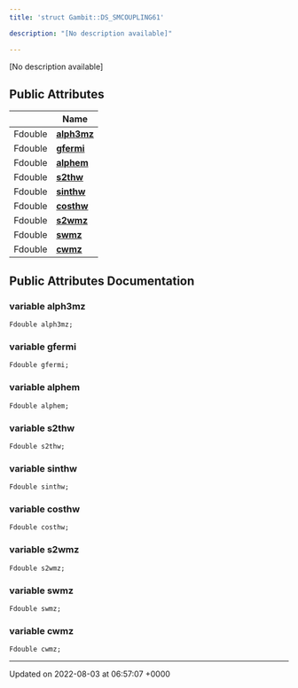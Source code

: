 ```yaml
---
title: 'struct Gambit::DS_SMCOUPLING61'

description: "[No description available]"

---
```









[No description available]

## Public Attributes

|                | Name           |
| -------------- | -------------- |
| Fdouble | **[alph3mz](/documentation/code/gambit_2/classes/structgambit_1_1ds__smcoupling61/#variable-alph3mz)**  |
| Fdouble | **[gfermi](/documentation/code/gambit_2/classes/structgambit_1_1ds__smcoupling61/#variable-gfermi)**  |
| Fdouble | **[alphem](/documentation/code/gambit_2/classes/structgambit_1_1ds__smcoupling61/#variable-alphem)**  |
| Fdouble | **[s2thw](/documentation/code/gambit_2/classes/structgambit_1_1ds__smcoupling61/#variable-s2thw)**  |
| Fdouble | **[sinthw](/documentation/code/gambit_2/classes/structgambit_1_1ds__smcoupling61/#variable-sinthw)**  |
| Fdouble | **[costhw](/documentation/code/gambit_2/classes/structgambit_1_1ds__smcoupling61/#variable-costhw)**  |
| Fdouble | **[s2wmz](/documentation/code/gambit_2/classes/structgambit_1_1ds__smcoupling61/#variable-s2wmz)**  |
| Fdouble | **[swmz](/documentation/code/gambit_2/classes/structgambit_1_1ds__smcoupling61/#variable-swmz)**  |
| Fdouble | **[cwmz](/documentation/code/gambit_2/classes/structgambit_1_1ds__smcoupling61/#variable-cwmz)**  |

## Public Attributes Documentation

### variable alph3mz

```
Fdouble alph3mz;
```


### variable gfermi

```
Fdouble gfermi;
```


### variable alphem

```
Fdouble alphem;
```


### variable s2thw

```
Fdouble s2thw;
```


### variable sinthw

```
Fdouble sinthw;
```


### variable costhw

```
Fdouble costhw;
```


### variable s2wmz

```
Fdouble s2wmz;
```


### variable swmz

```
Fdouble swmz;
```


### variable cwmz

```
Fdouble cwmz;
```


-------------------------------

Updated on 2022-08-03 at 06:57:07 +0000
